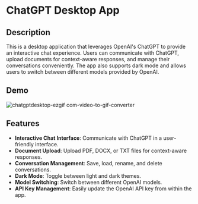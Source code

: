 # ChatGPT Desktop App

## Description

This is a desktop application that leverages OpenAI's ChatGPT to provide an interactive chat experience. Users can communicate with ChatGPT, upload documents for context-aware responses, and manage their conversations conveniently. The app also supports dark mode and allows users to switch between different models provided by OpenAI.
## Demo

![chatgptdesktop-ezgif com-video-to-gif-converter](https://github.com/mshojaei77/ChatGPT-Desktop-App/assets/76538971/bf3b5711-9f0b-4730-9a89-78222330080e)

## Features

- **Interactive Chat Interface**: Communicate with ChatGPT in a user-friendly interface.
- **Document Upload**: Upload PDF, DOCX, or TXT files for context-aware responses.
- **Conversation Management**: Save, load, rename, and delete conversations.
- **Dark Mode**: Toggle between light and dark themes.
- **Model Switching**: Switch between different OpenAI models.
- **API Key Management**: Easily update the OpenAI API key from within the app.
